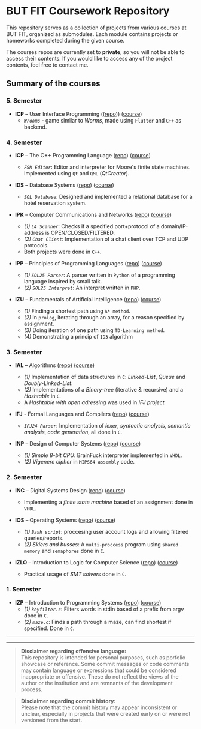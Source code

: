 # BUT FIT Coursework Repository

This repository serves as a collection of projects from various courses at BUT FIT, organized as submodules. Each module contains projects or homeworks completed during the given course.

The courses repos are currently set to **private**, so you will not be able to access their contents.
If you would like to access any of the project contents, feel free to contact me.

## Summary of the courses
### 5. Semester
- **ICP** – User Interface Programming (([repo](https://github.com/Mindoed/ITU))) ([course](https://www.fit.vut.cz/study/course/281096/.en?type=Bc))
    - *`Wrooms`* - game similar to *Worms*, made using `Flutter` and `C++` as backend.

### 4. Semester
 - **ICP** – The C++ Programming Language ([repo](https://github.com/Mindoed/ICP))  ([course](https://www.fit.vut.cz/study/course/281029/.en?type=Bc))
    - *`FSM Editor`*: Editor and interpreter for Moore's finite state machines. Implemented using `Qt` and `QML` (*QtCreator*).

- **IDS** – Database Systems ([repo](https://github.com/Mindoed/IDS))  ([course](https://www.fit.vut.cz/study/course/280905/.en?type=Bc))
    - *`SQL Database`*: Designed and implemented a relational database for a hotel reservation system.


- **IPK** – Computer Communications and Networks ([repo](https://github.com/Mindoed/IPK))  ([course](https://www.fit.vut.cz/study/course/280936/.en?type=Bc))
    - *(1)* *`L4 Scanner`*: Checks if a specified port+protocol of a domain/IP-address is OPEN/CLOSED/FILTERED.
    - *(2)* *`Chat Client`*: Implementation of a chat client over TCP and UDP protocols.
    - Both projects were done in `C++`.

- **IPP** – Principles of Programming Languages ([repo](https://github.com/Mindoed/IPP))  ([course](https://www.fit.vut.cz/study/course/280937/.en?type=Bc))
    - *(1)* *`SOL25 Parser`*: A parser written in `Python` of a programming language inspired by small talk.
    - *(2)* *`SOL25 Interpret`*: An interpret written in `PHP`.

- **IZU** – Fundamentals of Artificial Intelligence ([repo](https://github.com/Mindoed/IZU))  ([course](https://www.fit.vut.cz/study/course/281005/.en?type=Bc))
    - *(1)*  Finding a shortest path using `A* method`.
    - *(2)* In `prolog`, iterating through an array, for a reason specified by assignment.
    - *(3)* Doing iteration of one path using `TD-Learning method`.
    - *(4)* Demonstrating a princip of `ID3` algorithm

### 3. Semester
- **IAL** – Algorithms ([repo](https://github.com/Mindoed/IAL))  ([course](https://www.fit.vut.cz/study/course/280900/.en?type=Bc))
    - *(1)* Implementation of data structures in `C`: *Linked-List*, *Queue* and *Doubly-Linked-List*.
    - *(2)* Implementations of a *Binary-tree* (iterative & recursive) and a *Hashtable* in `C`.
    - A *Hashtable with open adressing* was used in *IFJ project*

- **IFJ** - Formal Languages and Compilers ([repo](https://github.com/Mindoed/IFJ))  ([course](https://www.fit.vut.cz/study/course/280931/.en?type=Bc))
    - *`IFJ24 Parser`*: Implementation of *lexer*, *syntactic analysis*, *semantic analysis*, *code generation*, all done in `C`.

- **INP** – Design of Computer Systems ([repo](https://github.com/Mindoed/INP))  ([course](https://www.fit.vut.cz/study/course/281147/.en?type=Bc))
    - *(1)* *Simple 8-bit CPU*: BrainFuck interpreter implemented in `VHDL`.
    - *(2)* *Vigenere cipher* in `MIPS64 assembly` code.
    
### 2. Semester
- **INC** – Digital Systems Design ([repo](https://github.com/Mindoed/INC)) ([course](https://www.fit.vut.cz/study/course/281145/.en?type=Bc))
    - Implementing a *finite state machine* based of an assignment done in `VHDL`.

- **IOS** – Operating Systems ([repo](https://github.com/Mindoed/IOS)) ([course](https://www.fit.vut.cz/study/course/280995/.en?type=Bc))
    - *(1)* *`Bash script`*: proccesing user account logs and allowing filtered queries/reports.
    - *(2)* *Skiers and busses*: A `multi-proccess` program using `shared memory` and `semaphores` done in `C`.

- **IZLO** – Introduction to Logic for Computer Science ([repo](https://github.com/Mindoed/IZLO)) ([course](https://www.fit.vut.cz/study/course/281004/.en?type=Bc))
    - Practical usage of *SMT solvers* done in `C`.

### 1. Semester
- **IZP** – Introduction to Programming Systems ([repo](https://github.com/Mindoed/IZP)) ([course](https://www.fit.vut.cz/study/course/280953/.en?type=Bc))
    - *(1)* *`keyfilter.c`*: Filters words in stdin based of a prefix from argv done in `C`.
    - *(2)* *`maze.c`*: Finds a path through a maze, can find shortest if specified. Done in `C`.

---
---
> **Disclaimer regarding offensive language:**  
> This repository is intended for personal purposes, such as porfolio showcase or reference. Some commit messages or code comments may contain language or expressions that could be considered inappropriate or offensive. These do not reflect the views of the author or the institution and are remnants of the development process.

>**Disclaimer regarding commit history:**   
>Please note that the commit history may appear inconsistent or unclear, especially in projects that were created early on or were not versioned from the start.
